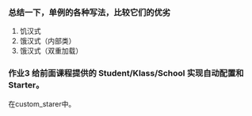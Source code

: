 ### 总结一下，单例的各种写法，比较它们的优劣
1. 饥汉式
2. 饿汉式（内部类）
3. 饿汉式（双重加载）


### 作业3 给前面课程提供的 Student/Klass/School 实现自动配置和 Starter。
在custom_starer中。
